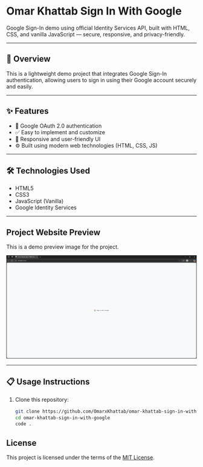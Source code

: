 # Omar Khattab Sign In With Google

Google Sign-In demo using official Identity Services API, built with HTML, CSS, and vanilla JavaScript — secure, responsive, and privacy-friendly.

---

## 🚀 Overview

This is a lightweight demo project that integrates Google Sign-In authentication, allowing users to sign in using their Google account securely and easily.

---

## ✨ Features

- 🔐 Google OAuth 2.0 authentication  
- ✅ Easy to implement and customize  
- 📱 Responsive and user-friendly UI  
- ⚙️ Built using modern web technologies (HTML, CSS, JS)

---

## 🛠️ Technologies Used

- HTML5  
- CSS3  
- JavaScript (Vanilla)  
- Google Identity Services

---

## Project Website Preview

This is a demo preview image for the project.

![Google Sign-In Demo](assets/screenshot.png)

---

## 📋 Usage Instructions

1. Clone this repository:
    ```bash
    git clone https://github.com/OmarxKhattab/omar-khattab-sign-in-with-google.git
    cd omar-khattab-sign-in-with-google
    code .
    ```

## License

This project is licensed under the terms of the [MIT License](LICENSE).